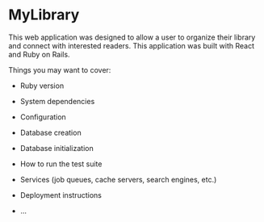 # MyLibrary

This web application was designed to allow a user to organize their library and connect with interested readers. This application was built with React and Ruby on Rails. 

Things you may want to cover:

* Ruby version

* System dependencies

* Configuration

* Database creation

* Database initialization

* How to run the test suite

* Services (job queues, cache servers, search engines, etc.)

* Deployment instructions

* ...
